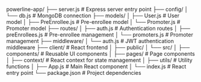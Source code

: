 powerline-app/
├── server.js                 # Express server entry point
├── config/
│   └── db.js                 # MongoDB connection
├── models/
│   ├── User.js               # User model
│   ├── PreEnrollee.js        # Pre-enrollee model
│   └── Promoter.js           # Promoter model
├── routes/
│   ├── auth.js               # Authentication routes
│   ├── preEnrollees.js       # Pre-enrollee management
│   └── promoters.js          # Promoter management
├── middleware/
│   └── auth.js               # JWT authentication middleware
├── client/                   # React frontend
│   ├── public/
│   └── src/
│       ├── components/       # Reusable UI components
│       ├── pages/            # Page components
│       ├── context/          # React context for state management
│       ├── utils/            # Utility functions
│       ├── App.js            # Main React component
│       └── index.js          # React entry point
└── package.json              # Project dependencies
